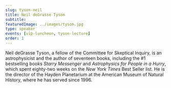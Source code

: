 ```yaml
---
slug: tyson-neil
title: Neil deGrasse Tyson
subtitle:
featuredImage: ../images/tyson.jpg
type: speaker
events: [vip-luncheon, tyson-lecture]
order: 1
---
```


Neil deGrasse Tyson, a fellow of the Committee for Skeptical Inquiry, is an astrophysicist and the author of seventeen books, including the #1 bestselling books _Starry Messenger_ and _Astrophysics for People in a Hurry_, which spent eighty-two weeks on the _New York Times_ Best Seller list. He is the director of the Hayden Planetarium at the American Museum of Natural History, where he has served since 1996.
